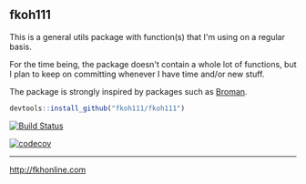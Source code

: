 ## fkoh111  

This is a general utils package with function(s) that I'm using on a regular basis.  

For the time being, the package doesn't contain a whole lot of functions, but I plan to keep on committing whenever I have time and/or new stuff.  

The package is strongly inspired by packages such as [Broman](https://github.com/kbroman/broman).

```r
devtools::install_github("fkoh111/fkoh111")
```

[![Build Status](https://travis-ci.com/fkoh111/fkoh111.svg?branch=master)](https://travis-ci.com/fkoh111/fkoh111)  

[![codecov](https://codecov.io/gh/fkoh111/fkoh111/branch/master/graph/badge.svg)](https://codecov.io/gh/fkoh111/fkoh111)  

---

http://fkhonline.com
